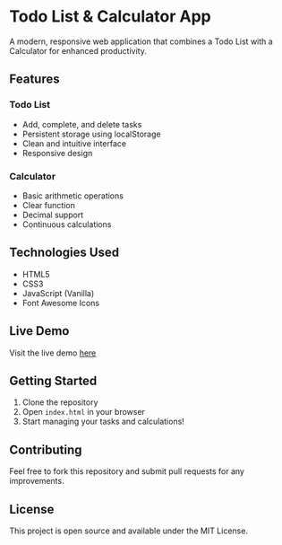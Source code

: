 # Todo List & Calculator App

A modern, responsive web application that combines a Todo List with a Calculator for enhanced productivity.

## Features

### Todo List
- Add, complete, and delete tasks
- Persistent storage using localStorage
- Clean and intuitive interface
- Responsive design

### Calculator
- Basic arithmetic operations
- Clear function
- Decimal support
- Continuous calculations

## Technologies Used
- HTML5
- CSS3
- JavaScript (Vanilla)
- Font Awesome Icons

## Live Demo
Visit the live demo [here](https://[your-github-username].github.io/todo-calculator-app)

## Getting Started
1. Clone the repository
2. Open `index.html` in your browser
3. Start managing your tasks and calculations!

## Contributing
Feel free to fork this repository and submit pull requests for any improvements.

## License
This project is open source and available under the MIT License.
